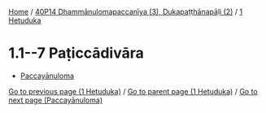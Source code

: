 
[Home](/) / [40P14 Dhammānulomapaccanīya (3), Dukapaṭṭhānapāḷi (2)](...md) / [1 Hetuduka](../40P14/1.md)

# 1.1--7 Paṭiccādivāra

* [Paccayānuloma](1.1--7/Paccayanuloma.md)

[Go to previous page (1 Hetuduka)](../40P14/1.md) / [Go to parent page (1 Hetuduka)](../40P14/1.md) / [Go to next page (Paccayānuloma)](1.1--7/Paccayanuloma.md)


